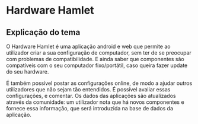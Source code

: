 <!DOCTYPE html>
<html lang="en">
<head>
    <meta charset="UTF-8">
</head>
<body>

<h1>Hardware Hamlet</h1>

<h2>Explicação do tema</h2>
<p> O Hardware Hamlet é uma aplicação android e web que permite ao utilizador
criar a sua configuração de computador, sem ter de se preocupar com problemas de compatibilidade. E ainda saber que componentes
são compatíveis com o seu computador fixo/portátil, caso queira fazer update do seu hardware.</p>
<p> É também possível postar as configurações online, de modo a ajudar outros utilizadores que não sejam tão entendidos.
É possível avaliar essas configurações, e comentar. Os dados das aplicações são atualizados através da comunidade: um utilizador
nota que há novos componentes e fornece essa informação, que será introduzida na base de dados da aplicação.</p>

</body>
</html>
